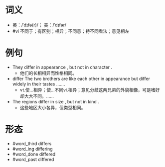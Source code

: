 # 词义
- 英：/ˈdɪfə(r)/； 美：/ˈdɪfər/
- #vi 不同于；有区别；相异；不同意；持不同看法；意见相左
# 例句
- They differ in appearance , but not in character .
	- 他们的长相相异而性格相同。
- differ The two brothers are like each other in appearance but differ widely in their tastes .......
	- vt.使…相异；使…不同vi.相异；意见分歧这两兄弟的外貌相像，可是嗜好却大大不同。……
- The regions differ in size , but not in kind .
	- 这些地区大小各异，但类型相同。
# 形态
- #word_third differs
- #word_ing differing
- #word_done differed
- #word_past differed
